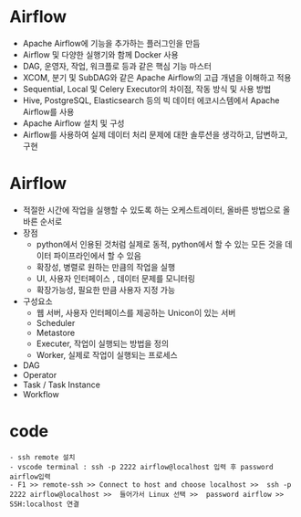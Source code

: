 # Airflow
- Apache Airflow에 기능을 추가하는 플러그인을 만듬
- Airflow 및 다양한 실행기와 함께 Docker 사용
- DAG, 운영자, 작업, 워크플로 등과 같은 핵심 기능 마스터
- XCOM, 분기 및 SubDAG와 같은 Apache Airflow의 고급 개념을 이해하고 적용
- Sequential, Local 및 Celery Executor의 차이점, 작동 방식 및 사용 방법
- Hive, PostgreSQL, Elasticsearch 등의 빅 데이터 에코시스템에서 Apache Airflow를 사용
- Apache Airflow 설치 및 구성
- Airflow를 사용하여 실제 데이터 처리 문제에 대한 솔루션을 생각하고, 답변하고, 구현

# Airflow
- 적절한 시간에 작업을 실행할 수 있도록 하는 오케스트레이터, 올바른 방법으로 올바른 순서로
- 장점
  - python에서 인용된 것처럼 실제로 동적, python에서 할 수 있는 모든 것을 데이터 파이프라인에서 할 수 있음
  - 확장성, 병렬로 원하는 만큼의 작업을 실행 
  - UI, 사용자 인터페이스 , 데이터 문제를 모니터링 
  - 확장가능성, 필요한 만큼 사용자 지정 가능 
- 구성요소
  - 웹 서버, 사용자 인터페이스를 제공하는 Unicon이 있는 서버 
  - Scheduler
  - Metastore
  - Executer, 작업이 실행되는 방법을 정의
  - Worker,  실제로 작업이 실행되는 프로세스
- DAG
- Operator
- Task / Task Instance
- Workflow

# code
```shell
- ssh remote 설치
- vscode terminal : ssh -p 2222 airflow@localhost 입력 후 password airflow입력
- F1 >> remote-ssh >> Connect to host and choose localhost >>  ssh -p 2222 airflow@localhost >>  들어가서 Linux 선택 >>  password airflow >> SSH:localhost 연결 
```  
